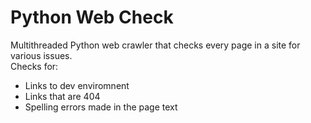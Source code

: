 # Python Web Check
Multithreaded Python web crawler that checks every page in a site for various issues.<br>
Checks for:
<ul>
<li>Links to dev enviromnent
<li>Links that are 404
<li>Spelling errors made in the page text
</u>
